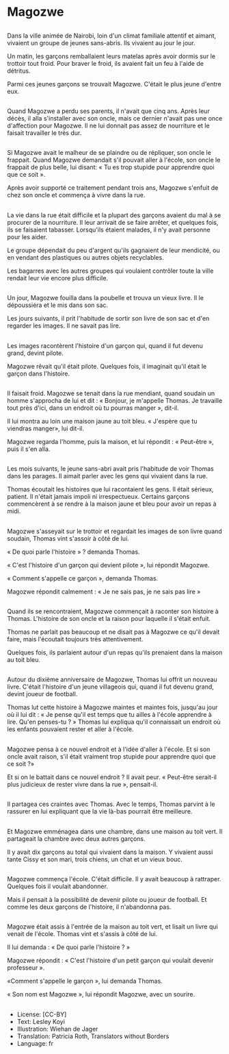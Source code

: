 # Magozwe

##
Dans la ville animée de Nairobi, loin d'un climat familiale attentif et aimant, vivaient un groupe de jeunes sans-abris. Ils vivaient au jour le jour.

Un matin, les garçons remballaient leurs matelas après avoir dormis sur le trottoir tout froid. Pour braver le froid, ils avaient fait un feu à l'aide de détritus.

Parmi ces jeunes garçons se trouvait Magozwe. C'était le plus jeune d'entre eux.

##
Quand Magozwe a perdu ses parents, il n'avait que cinq ans. Après leur décès, il alla s'installer avec son oncle, mais ce dernier n'avait pas une once d'affection pour Magozwe. Il ne lui donnait pas assez de nourriture et le faisait travailler le très dur.

##
Si Magozwe avait le malheur de se plaindre ou de répliquer, son oncle le frappait. Quand Magozwe demandait s'il pouvait aller à l'école, son oncle le frappait de plus belle, lui disant: « Tu es trop stupide pour apprendre quoi que ce soit ».

Après avoir supporté ce traitement pendant trois ans, Magozwe s'enfuit de chez son oncle et commença à vivre dans la rue.

##
La vie dans la rue était difficile et la plupart des garçons avaient du mal à se procurer de la nourriture. Il leur arrivait de se faire arrêter, et quelques fois, ils se faisaient tabasser. Lorsqu'ils étaient malades, il n'y avait personne pour les aider.

Le groupe dépendait du peu d'argent qu'ils gagnaient de leur mendicité, ou en vendant des plastiques ou autres objets recyclables.

Les bagarres avec les autres groupes qui voulaient contrôler toute la ville rendait leur vie encore plus difficile.

##
Un jour, Magozwe fouilla dans la poubelle et trouva un vieux livre. Il le dépoussiéra et le mis dans son sac.

Les jours suivants, il prit l'habitude de sortir son livre de son sac et d'en regarder les images. Il ne savait pas lire.

##
Les images racontèrent l'histoire d'un garçon qui, quand il fut devenu grand, devint pilote.

Magozwe rêvait qu'il était pilote. Quelques fois, il imaginait qu'il était le garçon dans l'histoire.

##
Il faisait froid. Magozwe se tenait dans la rue mendiant, quand soudain un homme s'approcha de lui et dit : « Bonjour, je m'appelle Thomas. Je travaille tout près d'ici, dans un endroit où tu pourras manger », dit-il.

Il lui montra au loin une maison jaune au toit bleu. « J'espère que tu viendras manger», lui dit-il.

Magozwe regarda l'homme, puis la maison, et lui répondit : « Peut-être », puis il s'en alla.

##
Les mois suivants, le jeune sans-abri avait pris l'habitude de voir Thomas dans les parages. Il aimait parler avec les gens qui vivaient dans la rue.

Thomas écoutait les histoires que lui racontaient les gens. Il était sérieux, patient. Il n'était jamais impoli ni irrespectueux. Certains garçons commencèrent à se rendre à la maison jaune et bleu pour avoir un repas à midi.

##
Magozwe s'asseyait sur le trottoir et regardait les images de son livre quand soudain, Thomas vint s'assoir à côté de lui.

« De quoi parle l'histoire » ? demanda Thomas.

« C'est l'histoire d'un garçon qui devient pilote », lui répondit Magozwe.

« Comment s'appelle ce garçon », demanda Thomas.

Magozwe répondit calmement : « Je ne sais pas, je ne sais pas lire »

##
Quand ils se rencontraient, Magozwe commençait à raconter son histoire à Thomas. L'histoire de son oncle et la raison pour laquelle il s'était enfuit.

Thomas ne parlait pas beaucoup et ne disait pas à Magozwe ce qu'il devait faire, mais l'écoutait toujours très attentivement.

Quelques fois, ils parlaient autour d'un repas qu'ils prenaient dans la maison au toit bleu.

##
Autour du dixième anniversaire de Magozwe, Thomas lui offrit un nouveau livre. C'était l'histoire d'un jeune villageois qui, quand il fut devenu grand, devint joueur de football.

Thomas lut cette histoire à Magozwe maintes et maintes fois, jusqu'au jour où il lui dit : « Je pense qu'il est temps que tu ailles à l'école apprendre à lire. Qu'en penses-tu ? » Thomas lui expliqua qu'il connaissait un endroit où les enfants pouvaient rester et aller à l'école.

##
Magozwe pensa à ce nouvel endroit et à l'idée d'aller à l'école. Et si son oncle avait raison, s'il était vraiment trop stupide pour apprendre quoi que ce soit ?»

Et si on le battait dans ce nouvel endroit ? Il avait peur. « Peut-être serait-il plus judicieux de rester vivre dans la rue », pensait-il.

##
Il partagea ces craintes avec Thomas. Avec le temps, Thomas parvint à le rassurer en lui expliquant que la vie là-bas pourrait être meilleure.

##
Et Magozwe emménagea dans une chambre, dans une maison au toit vert. Il partageait la chambre avec deux autres garçons.

Il y avait dix garçons au total qui vivaient dans la maison. Y vivaient aussi tante Cissy et son mari, trois chiens, un chat et un vieux bouc.

##
Magozwe commença l'école. C'était difficile. Il y avait beaucoup à rattraper. Quelques fois il voulait abandonner.

Mais il pensait à la possibilité de devenir pilote ou joueur de football. Et comme les deux garçons de l'histoire, il n'abandonna pas.

##
Magozwe était assis à l'entrée de la maison au toit vert, et lisait un livre qui venait de l'école. Thomas vint et s'assis à côté de lui.

Il lui demanda : « De quoi parle l'histoire ? »

Magozwe répondit : « C'est l'histoire d'un petit garçon qui voulait devenir professeur ».

«Comment s'appelle le garçon », lui demanda Thomas.

« Son nom est Magozwe », lui répondit Magozwe, avec un sourire.

##
* License: [CC-BY]
* Text: Lesley Koyi
* Illustration: Wiehan de Jager
* Translation: Patricia Roth, Translators without Borders
* Language: fr

